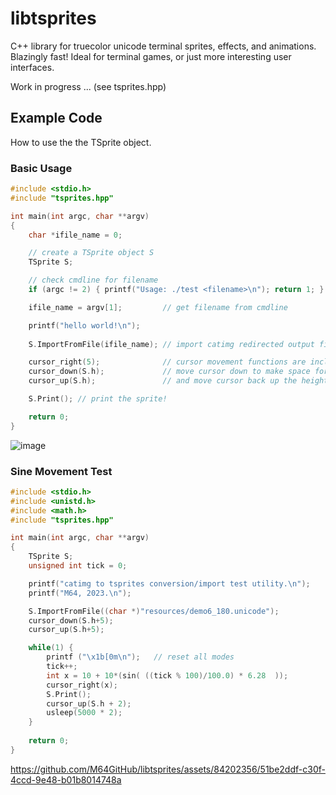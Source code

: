 # libtsprites
C++ library for truecolor unicode terminal sprites, effects, and animations. Blazingly fast! Ideal for terminal games, or just more interesting user interfaces.

Work in progress ...
(see tsprites.hpp)

## Example Code
How to use the the TSprite object.

### Basic Usage

```C++
#include <stdio.h>
#include "tsprites.hpp"

int main(int argc, char **argv)
{
    char *ifile_name = 0;

    // create a TSprite object S
    TSprite S;

    // check cmdline for filename
    if (argc != 2) { printf("Usage: ./test <filename>\n"); return 1; }

    ifile_name = argv[1];         // get filename from cmdline

    printf("hello world!\n");
    
    S.ImportFromFile(ifile_name); // import catimg redirected output file

    cursor_right(5);              // cursor movement functions are included
    cursor_down(S.h);             // move cursor down to make space for the sprite
    cursor_up(S.h);               // and move cursor back up the height of the sprite

    S.Print(); // print the sprite!

    return 0;
}
```
![image](https://github.com/M64GitHub/libtsprites/assets/84202356/53995d62-ef77-4bd9-be4d-c3d081ebb1f1)

### Sine Movement Test 
```C++
#include <stdio.h>
#include <unistd.h>
#include <math.h>
#include "tsprites.hpp"

int main(int argc, char **argv)
{
    TSprite S;
    unsigned int tick = 0;

    printf("catimg to tsprites conversion/import test utility.\n");
    printf("M64, 2023.\n");

    S.ImportFromFile((char *)"resources/demo6_180.unicode");
    cursor_down(S.h+5);
    cursor_up(S.h+5);

    while(1) {
        printf ("\x1b[0m\n");   // reset all modes
        tick++;
        int x = 10 + 10*(sin( ((tick % 100)/100.0) * 6.28  ));
        cursor_right(x);
        S.Print();
        cursor_up(S.h + 2);
        usleep(5000 * 2);
    }
    
    return 0;
}
```


https://github.com/M64GitHub/libtsprites/assets/84202356/51be2ddf-c30f-4ccd-9e48-b01b8014748a





